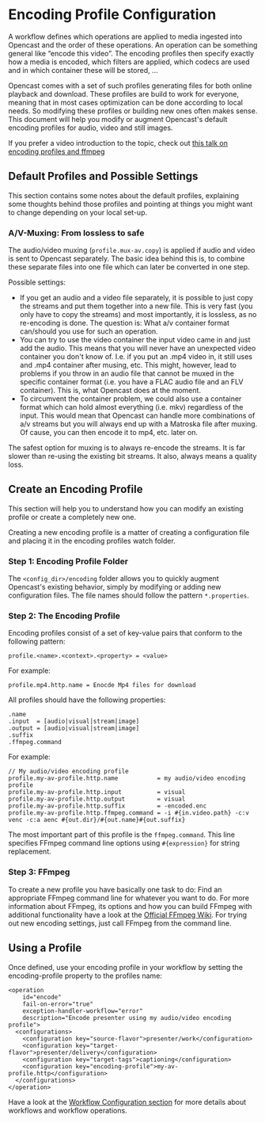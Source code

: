Encoding Profile Configuration
==============================

A workflow defines which operations are applied to media ingested into Opencast and the order of these operations. An
operation can be something general like “encode this video”. The encoding profiles then specify exactly how a media is
encoded, which filters are applied, which codecs are used and in which container these will be stored, …

Opencast comes with a set of such profiles generating files for both online playback and download. These profiles are
build to work for everyone, meaning that in most cases optimization can be done according to local needs. So modifying
these profiles or building new ones often makes sense. This document will help you modify or augment Opencast's
default encoding profiles for audio, video and still images.

If you prefer a video introduction to the topic, check out [this talk on encoding profiles and ffmpeg](https://video.ethz.ch/events/opencast/2020/gent/63bccf44-3409-4434-9988-be4e8674f607.html) 

Default Profiles and Possible Settings
--------------------------------------

This section contains some notes about the default profiles, explaining some thoughts behind those profiles and pointing
at things you might want to change depending on your local set-up.

### A/V-Muxing: From lossless to safe

The audio/video muxing (`profile.mux-av.copy`) is applied if audio and video is sent to Opencast separately. The basic
idea behind this is, to combine these separate files into one file which can later be converted in one step.

Possible settings:

*  If you get an audio and a video file separately, it is possible to just copy the streams and put them together into a
   new file. This is very fast (you only have to copy the streams) and most importantly, it is lossless, as no
   re-encoding is done. The question is: What a/v container format can/should you use for such an operation.
*  You can try to use the video container the input video came in and just add the audio. This means that you will never
   have an unexpected video container you don't know of. I.e. if you put an .mp4 video in, it still uses and .mp4
   container after musing, etc. This might, however, lead to problems if you throw in an audio file that cannot be muxed
   in the specific container format (i.e. you have a FLAC audio file and an FLV container). This is, what Opencast
   does at the moment.
*  To circumvent the container problem, we could also use a container format which can hold almost everything (i.e. mkv)
   regardless of the input. This would mean that Opencast can handle more combinations of a/v streams but you will
   always end up with a Matroska file after muxing. Of cause, you can then encode it to mp4, etc. later on.

The safest option for muxing is to always re-encode the streams. It is far slower than re-using the existing bit
streams. It also, always means a quality loss.


Create an Encoding Profile
--------------------------

This section will help you to understand how you can modify an existing profile or create a completely new one.

Creating a new encoding profile is a matter of creating a configuration file and placing it in the encoding profiles
watch folder.

### Step 1: Encoding Profile Folder

The `<config_dir>/encoding` folder allows you to quickly augment Opencast's existing behavior, simply by modifying or
adding new configuration files. The file names should follow the pattern `*.properties`.


### Step 2: The Encoding Profile

Encoding profiles consist of a set of key-value pairs that conform to the following pattern:

    profile.<name>.<context>.<property> = <value>

For example:

    profile.mp4.http.name = Enocde Mp4 files for download

All profiles should have the following properties:

    .name
    .input  = [audio|visual|stream|image]
    .output = [audio|visual|stream|image]
    .suffix
    .ffmpeg.command

For example:

    // My audio/video encoding profile
    profile.my-av-profile.http.name           = my audio/video encoding profile
    profile.my-av-profile.http.input          = visual
    profile.my-av-profile.http.output         = visual
    profile.my-av-profile.http.suffix         = -encoded.enc
    profile.my-av-profile.http.ffmpeg.command = -i #{in.video.path} -c:v venc -c:a aenc #{out.dir}/#{out.name}#{out.suffix}

The most important part of this profile is the `ffmpeg.command`. This line specifies FFmpeg command line options using
`#{expression}` for string replacement.


### Step 3: FFmpeg

To create a new profile you have basically one task to do: Find an appropriate FFmpeg command line for whatever you want
to do. For more information about FFmpeg, its options and how you can build FFmpeg with additional functionality have a
look at the [Official FFmpeg Wiki](http://trac.ffmpeg.org/wiki). For trying out new encoding settings, just call FFmpeg
from the command line.


Using a Profile
---------------

Once defined, use your encoding profile in your workflow by setting the encoding-profile property to the profiles name:

    <operation
        id="encode"
        fail-on-error="true"
        exception-handler-workflow="error"
        description="Encode presenter using my audio/video encoding profile">
      <configurations>
        <configuration key="source-flavor">presenter/work</configuration>
        <configuration key="target-flavor">presenter/delivery</configuration>
        <configuration key="target-tags">captioning</configuration>
        <configuration key="encoding-profile">my-av-profile.http</configuration>
      </configurations>
    </operation>

Have a look at the [Workflow Configuration section](workflow.md) for more details about workflows and workflow
operations.
